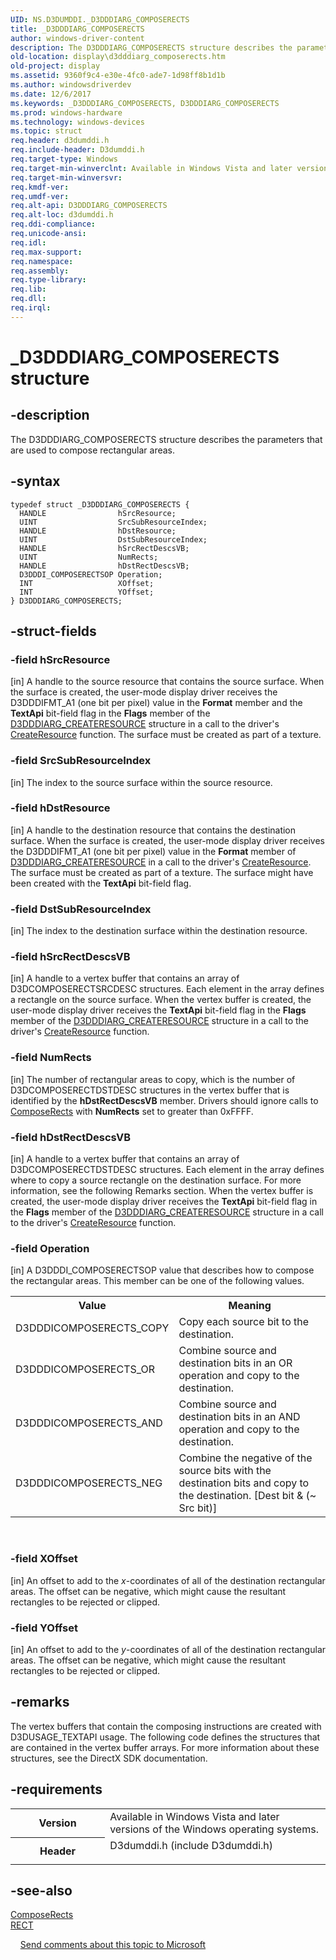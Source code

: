 ```yaml
---
UID: NS.D3DUMDDI._D3DDDIARG_COMPOSERECTS
title: _D3DDDIARG_COMPOSERECTS
author: windows-driver-content
description: The D3DDDIARG_COMPOSERECTS structure describes the parameters that are used to compose rectangular areas.
old-location: display\d3dddiarg_composerects.htm
old-project: display
ms.assetid: 9360f9c4-e30e-4fc0-ade7-1d98ff8b1d1b
ms.author: windowsdriverdev
ms.date: 12/6/2017
ms.keywords: _D3DDDIARG_COMPOSERECTS, D3DDDIARG_COMPOSERECTS
ms.prod: windows-hardware
ms.technology: windows-devices
ms.topic: struct
req.header: d3dumddi.h
req.include-header: D3dumddi.h
req.target-type: Windows
req.target-min-winverclnt: Available in Windows Vista and later versions of the Windows operating systems.
req.target-min-winversvr: 
req.kmdf-ver: 
req.umdf-ver: 
req.alt-api: D3DDDIARG_COMPOSERECTS
req.alt-loc: d3dumddi.h
req.ddi-compliance: 
req.unicode-ansi: 
req.idl: 
req.max-support: 
req.namespace: 
req.assembly: 
req.type-library: 
req.lib: 
req.dll: 
req.irql: 
---
```


# _D3DDDIARG_COMPOSERECTS structure



## -description
The D3DDDIARG_COMPOSERECTS structure describes the parameters that are used to compose rectangular areas. 


## -syntax

````
typedef struct _D3DDDIARG_COMPOSERECTS {
  HANDLE                hSrcResource;
  UINT                  SrcSubResourceIndex;
  HANDLE                hDstResource;
  UINT                  DstSubResourceIndex;
  HANDLE                hSrcRectDescsVB;
  UINT                  NumRects;
  HANDLE                hDstRectDescsVB;
  D3DDDI_COMPOSERECTSOP Operation;
  INT                   XOffset;
  INT                   YOffset;
} D3DDDIARG_COMPOSERECTS;
````


## -struct-fields

### -field hSrcResource

[in] A handle to the source resource that contains the source surface. When the surface is created, the user-mode display driver receives the D3DDDIFMT_A1 (one bit per pixel) value in the <b>Format</b> member and the <b>TextApi</b> bit-field flag in the <b>Flags</b> member of the <a href="display.d3dddiarg_createresource">D3DDDIARG_CREATERESOURCE</a> structure in a call to the driver's <a href="..\d3dumddi\nc-d3dumddi-pfnd3dddi_createresource.md">CreateResource</a> function. The surface must be created as part of a texture.

### -field SrcSubResourceIndex

[in] The index to the source surface within the source resource. 

### -field hDstResource

[in] A handle to the destination resource that contains the destination surface. When the surface is created, the user-mode display driver receives the D3DDDIFMT_A1 (one bit per pixel) value in the <b>Format</b> member of <a href="display.d3dddiarg_createresource">D3DDDIARG_CREATERESOURCE</a> in a call to the driver's <a href="..\d3dumddi\nc-d3dumddi-pfnd3dddi_createresource.md">CreateResource</a>. The surface must be created as part of a texture. The surface might have been created with the <b>TextApi</b> bit-field flag. 

### -field DstSubResourceIndex

[in] The index to the destination surface within the destination resource. 

### -field hSrcRectDescsVB

[in] A handle to a vertex buffer that contains an array of D3DCOMPOSERECTSRCDESC structures. Each element in the array defines a rectangle on the source surface. When the vertex buffer is created, the user-mode display driver receives the <b>TextApi</b> bit-field flag in the <b>Flags</b> member of the <a href="display.d3dddiarg_createresource">D3DDDIARG_CREATERESOURCE</a> structure in a call to the driver's <a href="..\d3dumddi\nc-d3dumddi-pfnd3dddi_createresource.md">CreateResource</a> function. 

### -field NumRects

[in] The number of rectangular areas to copy, which is the number of D3DCOMPOSERECTDSTDESC structures in the vertex buffer that is identified by the <b>hDstRectDescsVB</b> member. Drivers should ignore calls to <a href="..\d3dumddi\nc-d3dumddi-pfnd3dddi_composerects.md">ComposeRects</a> with <b>NumRects</b> set to greater than 0xFFFF.

### -field hDstRectDescsVB

[in] A handle to a vertex buffer that contains an array of D3DCOMPOSERECTDSTDESC structures. Each element in the array defines where to copy a source rectangle on the destination surface. For more information, see the following Remarks section. When the vertex buffer is created, the user-mode display driver receives the <b>TextApi</b> bit-field flag in the <b>Flags</b> member of the <a href="display.d3dddiarg_createresource">D3DDDIARG_CREATERESOURCE</a> structure in a call to the driver's <a href="..\d3dumddi\nc-d3dumddi-pfnd3dddi_createresource.md">CreateResource</a> function. 

### -field Operation

[in] A D3DDDI_COMPOSERECTSOP value that describes how to compose the rectangular areas. This member can be one of the following values.
<table>
<tr>
<th>Value</th>
<th>Meaning</th>
</tr>
<tr>
<td>
D3DDDICOMPOSERECTS_COPY
</td>
<td>
Copy each source bit to the destination.
</td>
</tr>
<tr>
<td>
D3DDDICOMPOSERECTS_OR
</td>
<td>
Combine source and destination bits in an OR operation and copy to the destination. 
</td>
</tr>
<tr>
<td>
D3DDDICOMPOSERECTS_AND
</td>
<td>
Combine source and destination bits in an AND operation and copy to the destination. 
</td>
</tr>
<tr>
<td>
D3DDDICOMPOSERECTS_NEG
</td>
<td>
Combine the negative of the source bits with the destination bits and copy to the destination. [Dest bit &amp; (~ Src bit)]
</td>
</tr>
</table>
 

### -field XOffset

[in] An offset to add to the <i>x</i>-coordinates of all of the destination rectangular areas. The offset can be negative, which might cause the resultant rectangles to be rejected or clipped. 

### -field YOffset

[in] An offset to add to the <i>y</i>-coordinates of all of the destination rectangular areas. The offset can be negative, which might cause the resultant rectangles to be rejected or clipped. 

## -remarks
The vertex buffers that contain the composing instructions are created with D3DUSAGE_TEXTAPI usage. The following code defines the structures that are contained in the vertex buffer arrays. For more information about these structures, see the DirectX SDK documentation.

## -requirements
<table>
<tr>
<th width="30%">
Version
</th>
<td width="70%">
Available in Windows Vista and later versions of the Windows operating systems.
</td>
</tr>
<tr>
<th width="30%">
Header
</th>
<td width="70%">
<dl>
<dt>D3dumddi.h (include D3dumddi.h)</dt>
</dl>
</td>
</tr>
</table>

## -see-also
<dl>
<dt>
<a href="..\d3dumddi\nc-d3dumddi-pfnd3dddi_composerects.md">ComposeRects</a>
</dt>
<dt>
<a href="display.rect">RECT</a>
</dt>
</dl>
 
 
<a href="mailto:wsddocfb@microsoft.com?subject=Documentation%20feedback [display\display]:%20D3DDDIARG_COMPOSERECTS structure%20 RELEASE:%20(12/6/2017)&amp;body=%0A%0APRIVACY STATEMENT%0A%0AWe use your feedback to improve the documentation. We don't use your email address for any other purpose, and we'll remove your email address from our system after the issue that you're reporting is fixed. While we're working to fix this issue, we might send you an email message to ask for more info. Later, we might also send you an email message to let you know that we've addressed your feedback.%0A%0AFor more info about Microsoft's privacy policy, see http://privacy.microsoft.com/en-us/default.aspx." title="Send comments about this topic to Microsoft">Send comments about this topic to Microsoft</a>
